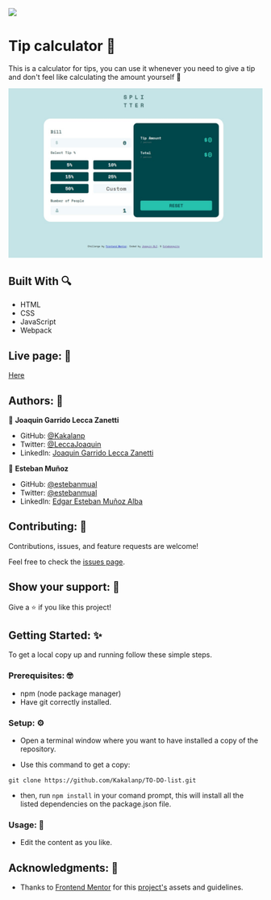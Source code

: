 ![](https://wakatime.com/badge/user/be79098d-c59e-407c-8952-0f274bb9e265/project/9438b844-da0b-41b9-ad7f-ba6796f8beb7.svg)

# Tip calculator 🧮

 This is a calculator for tips, you can use it whenever you need to give a tip and don't feel like calculating the amount yourself 🧐

![screenshot](./project-screenshot.jpeg)

## Built With 🔍

- HTML
- CSS
- JavaScript
- Webpack

## Live page: 📄

[Here](https://kakalanp.github.io/Tip-calculator/dist)

## Authors: 👋

👤 **Joaquin Garrido Lecca Zanetti**

- GitHub: [@Kakalanp](https://github.com/Kakalanp)
- Twitter: [@LeccaJoaquin](https://twitter.com/LeccaJoaquin)
- LinkedIn: [Joaquin Garrido Lecca Zanetti](https://www.linkedin.com/in/joaquín-garrido-lecca-zanetti-623583204)

👤 **Esteban Muñoz**

- GitHub: [@estebanmual](https://github.com/estebanmual)
- Twitter: [@estebanmual](https://twitter.com/estebanmual)
- LinkedIn: [Edgar Esteban Muñoz Alba](https://www.linkedin.com/in/estebanmual/)

## Contributing: 🤝

Contributions, issues, and feature requests are welcome!

Feel free to check the [issues page](../../issues/).

## Show your support: 🌟

Give a ⭐️ if you like this project!

## Getting Started: ✨

To get a local copy up and running follow these simple steps.

### Prerequisites: 🤓

- npm (node package manager)
- Have git correctly installed.

### Setup: ⚙️

- Open a terminal window where you want to have installed a copy of the repository.

- Use this command to get a copy:
```
git clone https://github.com/Kakalanp/TO-DO-list.git
```

- then, run `npm install` in your comand prompt, this will install all the listed dependencies on the package.json file.

### Usage: 🎉

- Edit the content as you like.

## Acknowledgments: 📝

- Thanks to [Frontend Mentor](https://www.frontendmentor.io/) for this [project's](https://www.frontendmentor.io/challenges/tip-calculator-app-ugJNGbJUX) assets and guidelines.
